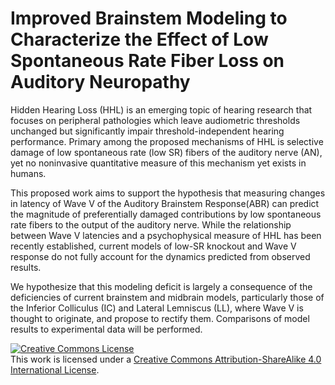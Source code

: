 Improved Brainstem Modeling to Characterize the Effect of Low Spontaneous Rate Fiber Loss on Auditory Neuropathy
=====

Hidden Hearing Loss (HHL) is an emerging topic of hearing research that focuses on peripheral pathologies which leave audiometric thresholds unchanged but significantly impair threshold-independent hearing performance.  Primary among the proposed mechanisms of HHL is selective damage of low spontaneous rate (low SR) fibers of the auditory nerve (AN), yet no noninvasive quantitative measure of this mechanism yet exists in humans.

This proposed work aims to support the hypothesis that measuring changes in latency of Wave V of the Auditory Brainstem Response(ABR) can predict the magnitude of preferentially damaged contributions by low spontaneous rate fibers to the output of the auditory nerve.  While the relationship between Wave V latencies and a psychophysical measure of HHL has been recently established, current models of low-SR knockout and Wave V response do not fully account for the dynamics predicted from observed results.

We hypothesize that this modeling deficit is largely a consequence of the deficiencies of current brainstem and midbrain models, particularly those of the Inferior Colliculus  (IC) and Lateral Lemniscus (LL), where Wave V is thought to originate, and propose to rectify them. Comparisons of model results to experimental data will be performed.

<a rel="license" href="http://creativecommons.org/licenses/by-sa/4.0/"><img alt="Creative Commons License" style="border-width:0" src="https://i.creativecommons.org/l/by-sa/4.0/88x31.png" /></a><br />This work is licensed under a <a rel="license" href="http://creativecommons.org/licenses/by-sa/4.0/">Creative Commons Attribution-ShareAlike 4.0 International License</a>.

